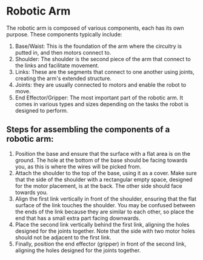 # Robotic Arm
The robotic arm is composed of various components, each has its own purpose. These components typically include:
1. Base/Waist: This is the foundation of the arm where the circuitry is putted in, and then motors connect to.
2. Shoulder: The shoulder is the second piece of the arm that connect to the links and facilitate movement.
3. Links: These are the segments that connect to one another using joints, creating the arm's extended structure.
4. Joints: they are usually connected to motors and enable the robot to move.
5. End Effector/Gripper: The most important part of the robotic arm. It comes in various types and sizes depending on the tasks the robot is designed to perform.

## Steps for assembling the components of a robotic arm:
1. Position the base and ensure that the surface with a flat area is on the ground. The hole at the bottom of the base should be facing towards you, as this is where the wires will be picked from.
2. Attach the shoulder to the top of the base, using it as a cover. Make sure that the side of the shoulder with a rectangular empty space, designed for the motor placement, is at the back. The other side should face towards you.
3. Align the first link vertically in front of the shoulder, ensuring that the flat surface of the link touches the shoulder. You may be confused between the ends of the link because they are similar to each other, so place the end that has a small extra part facing downwards.
4. Place the second link vertically behind the first link, aligning the holes designed for the joints together. Note that the side with two motor holes should not be adjacent to the first link.
5. Finally, position the end effector (gripper) in front of the second link, aligning the holes designed for the joints together.
